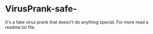 # VirusPrank-safe-
It's a fake virus prank that doesn't do anything special. For more read a readme.txt file.
